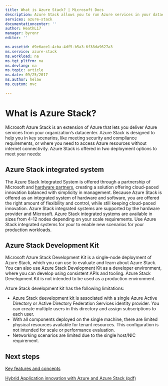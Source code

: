 ```yaml
---
title: What is Azure Stack? | Microsoft Docs
description: Azure Stack allows you to run Azure services in your datacenter.  
services: azure-stack
documentationcenter: ''
author: HeathL17
manager: byronr
editor: ''

ms.assetid: d9e6aee1-4cba-4df5-b5a3-6f38da9627a3
ms.service: azure-stack
ms.workload: na
ms.tgt_pltfrm: na
ms.devlang: na
ms.topic: article
ms.date: 09/25/2017
ms.author: helaw
ms.custom: mvc

---
```

# What is Azure Stack?

Microsoft Azure Stack is an extension of Azure that lets you deliver Azure services from your organization’s datacenter.  Azure Stack is designed to help you in key scenarios, like meeting security and compliance requirements, or where you need to access Azure resources without internet connectivity.  Azure Stack is offered in two deployment options to meet your needs: 

## Azure Stack integrated system
The Azure Stack Integrated System is offered through a partnership of Microsoft and [hardware partners](https://azure.microsoft.com/overview/azure-stack/integrated-systems/), creating a solution offering cloud-paced innovation balanced with simplicity in management.  Because Azure Stack is offered as an integrated system of hardware and software, you are offered the right amount of flexibility and control, while still keeping cloud-paced innovation.  Azure Stack integrated systems are supported by the hardware provider and Microsoft.  Azure Stack integrated systems are available in sizes from 4-12 nodes depending on your scale requirements. Use Azure Stack integrated systems for your to enable new scenarios for your production workloads.    

## Azure Stack Development Kit
Microsoft Azure Stack Development Kit is a single-node deployment of Azure Stack, which you can use to evaluate and learn about Azure Stack.  You can also use Azure Stack Development Kit as a developer environment, where you can develop using consistent APIs and tooling.  Azure Stack Development Kit is not intended to be used as a production environment.

Azure Stack development kit has the following limitations:
* Azure Stack deevelopment kit is associated with a single Azure Active Directory or Active Directory Federation Services identity provider. You can create multiple users in this directory and assign subscriptions to each user.
* With all components deployed on the single machine, there are limited physical resources available for tenant resources. This configuration is not intended for scale or performance evaluation.
* Networking scenarios are limited due to the single host/NIC requirement.  

## Next steps
[Key features and concepts](azure-stack-key-features.md)

[Hybrid Application innovation with Azure and Azure Stack (pdf)](https://go.microsoft.com/fwlink/?LinkId=842846&clcid=0x409)

